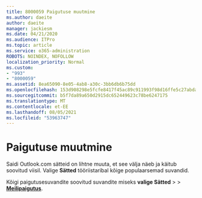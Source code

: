 ```yaml
---
title: 8000059 Paigutuse muutmine
ms.author: daeite
author: daeite
manager: jackiesm
ms.date: 04/21/2020
ms.audience: ITPro
ms.topic: article
ms.service: o365-administration
ROBOTS: NOINDEX, NOFOLLOW
localization_priority: Normal
ms.custom:
- "993"
- "8000059"
ms.assetid: 8ea65090-8e05-4ab8-a30c-3bb6db6b75dd
ms.openlocfilehash: 153d908298e5fcfe8417f45ac89c911993f98d16ffe5c27abda4b6f3959002c0
ms.sourcegitcommit: b5f7da89a650d2915dc652449623c78be6247175
ms.translationtype: MT
ms.contentlocale: et-EE
ms.lasthandoff: 08/05/2021
ms.locfileid: "53963747"
---
```

# <a name="how-to-change-your-layout"></a>Paigutuse muutmine

Saidi Outlook.com sätteid on lihtne muuta, et see välja näeb ja käitub soovitud viisil. Valige **Sätted** tööriistaribal kõige populaarsemad suvandid.

Kõigi paigutusesuvandite soovitud suvandite miseks **valige Sätted**  >    >  [**Meilipaigutus**](https://outlook.live.com/mail/options/mail/layout).
  